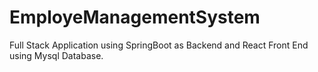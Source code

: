 # EmployeManagementSystem
Full Stack Application using SpringBoot as Backend and React Front End using Mysql Database.

